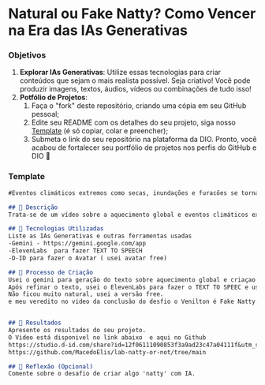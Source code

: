 # Natural ou Fake Natty? Como Vencer na Era das IAs Generativas

### Objetivos

1. **Explorar IAs Generativas**: Utilize essas tecnologias para criar conteúdos que sejam o mais realista possível. Seja criativo! Você pode produzir imagens, textos, áudios, vídeos ou combinações de tudo isso!
1. **Potfólio de Projetos**:
    1. Faça o "fork" deste repositório, criando uma cópia em seu GitHub pessoal;
    2. Edite seu README com os detalhes do seu projeto, siga nosso [Template](#template) (é só copiar, colar e preencher);
    3. Submeta o link do seu repositório na plataforma da DIO. Pronto, você acabou de fortalecer seu portfólio de projetos nos perfis do GitHub e DIO 🚀
### Template

```markdown
#Eventos climáticos extremos como secas, inundações e furacões se tornam mais frequentes e intensos.

## 📒 Descrição
Trata-se de um vídeo sobre a aquecimento global e eventos climáticos extremos.

## 🤖 Tecnologias Utilizadas
Liste as IAs Generativas e outras ferramentas usadas
-Gemini - https://gemini.google.com/app
-ElevenLabs  para fazer TEXT TO SPEECH
-D-ID para fazer o Avatar ( usei avatar free)

## 🧐 Processo de Criação
Usei o gemini para geração do texto sobre aquecimento global e criaçao de um headine poderoso.
Após refinar o texto, usei o ElevenLabs para fazer o TEXT TO SPEEC e usei o D-ID para fazer um avatar.
Não ficou muito natural, usei a versão free.
e meu veredito no video da conclusão do desfio o Venilton é Fake Natty.


## 🚀 Resultados
Apresente os resultados do seu projeto.
O Video está disponivel no link abaixo  e aqui no Github
https://studio.d-id.com/share?id=12f06111090853f3a9ad23c47a04111f&utm_source=copy
https://github.com/MacedoElis/lab-natty-or-not/tree/main

## 💭 Reflexão (Opcional)
Comente sobre o desafio de criar algo 'natty' com IA.
```


